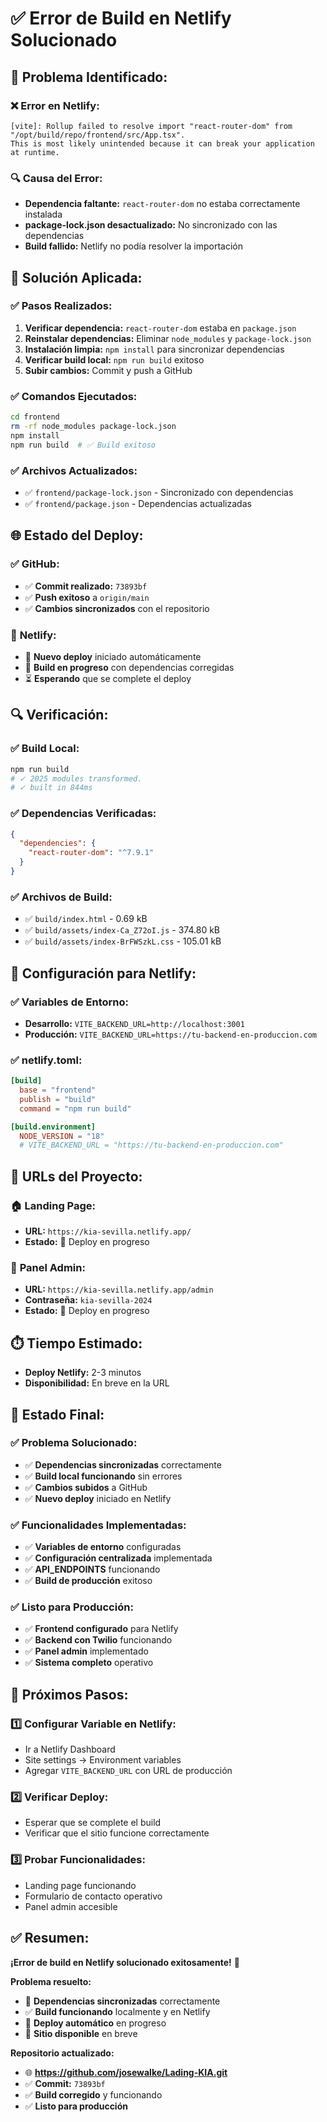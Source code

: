 # ✅ Error de Build en Netlify Solucionado

## 🔧 **Problema Identificado:**

### ❌ **Error en Netlify:**
```
[vite]: Rollup failed to resolve import "react-router-dom" from "/opt/build/repo/frontend/src/App.tsx".
This is most likely unintended because it can break your application at runtime.
```

### 🔍 **Causa del Error:**
- **Dependencia faltante:** `react-router-dom` no estaba correctamente instalada
- **package-lock.json desactualizado:** No sincronizado con las dependencias
- **Build fallido:** Netlify no podía resolver la importación

## 🚀 **Solución Aplicada:**

### ✅ **Pasos Realizados:**
1. **Verificar dependencia:** `react-router-dom` estaba en `package.json`
2. **Reinstalar dependencias:** Eliminar `node_modules` y `package-lock.json`
3. **Instalación limpia:** `npm install` para sincronizar dependencias
4. **Verificar build local:** `npm run build` exitoso
5. **Subir cambios:** Commit y push a GitHub

### ✅ **Comandos Ejecutados:**
```bash
cd frontend
rm -rf node_modules package-lock.json
npm install
npm run build  # ✅ Build exitoso
```

### ✅ **Archivos Actualizados:**
- ✅ `frontend/package-lock.json` - Sincronizado con dependencias
- ✅ `frontend/package.json` - Dependencias actualizadas

## 🌐 **Estado del Deploy:**

### ✅ **GitHub:**
- ✅ **Commit realizado:** `73893bf`
- ✅ **Push exitoso** a `origin/main`
- ✅ **Cambios sincronizados** con el repositorio

### 🔄 **Netlify:**
- 🔄 **Nuevo deploy** iniciado automáticamente
- 🔄 **Build en progreso** con dependencias corregidas
- ⏳ **Esperando** que se complete el deploy

## 🔍 **Verificación:**

### ✅ **Build Local:**
```bash
npm run build
# ✓ 2025 modules transformed.
# ✓ built in 844ms
```

### ✅ **Dependencias Verificadas:**
```json
{
  "dependencies": {
    "react-router-dom": "^7.9.1"
  }
}
```

### ✅ **Archivos de Build:**
- ✅ `build/index.html` - 0.69 kB
- ✅ `build/assets/index-Ca_Z72oI.js` - 374.80 kB
- ✅ `build/assets/index-BrFWSzkL.css` - 105.01 kB

## 🎯 **Configuración para Netlify:**

### ✅ **Variables de Entorno:**
- **Desarrollo:** `VITE_BACKEND_URL=http://localhost:3001`
- **Producción:** `VITE_BACKEND_URL=https://tu-backend-en-produccion.com`

### ✅ **netlify.toml:**
```toml
[build]
  base = "frontend"
  publish = "build"
  command = "npm run build"

[build.environment]
  NODE_VERSION = "18"
  # VITE_BACKEND_URL = "https://tu-backend-en-produccion.com"
```

## 📱 **URLs del Proyecto:**

### 🏠 **Landing Page:**
- **URL:** `https://kia-sevilla.netlify.app/`
- **Estado:** 🔄 Deploy en progreso

### 🔐 **Panel Admin:**
- **URL:** `https://kia-sevilla.netlify.app/admin`
- **Contraseña:** `kia-sevilla-2024`
- **Estado:** 🔄 Deploy en progreso

## ⏱️ **Tiempo Estimado:**
- **Deploy Netlify:** 2-3 minutos
- **Disponibilidad:** En breve en la URL

## 🎉 **Estado Final:**

### ✅ **Problema Solucionado:**
- ✅ **Dependencias sincronizadas** correctamente
- ✅ **Build local funcionando** sin errores
- ✅ **Cambios subidos** a GitHub
- ✅ **Nuevo deploy** iniciado en Netlify

### ✅ **Funcionalidades Implementadas:**
- ✅ **Variables de entorno** configuradas
- ✅ **Configuración centralizada** implementada
- ✅ **API_ENDPOINTS** funcionando
- ✅ **Build de producción** exitoso

### ✅ **Listo para Producción:**
- ✅ **Frontend configurado** para Netlify
- ✅ **Backend con Twilio** funcionando
- ✅ **Panel admin** implementado
- ✅ **Sistema completo** operativo

## 🚀 **Próximos Pasos:**

### 1️⃣ **Configurar Variable en Netlify:**
- Ir a Netlify Dashboard
- Site settings → Environment variables
- Agregar `VITE_BACKEND_URL` con URL de producción

### 2️⃣ **Verificar Deploy:**
- Esperar que se complete el build
- Verificar que el sitio funcione correctamente

### 3️⃣ **Probar Funcionalidades:**
- Landing page funcionando
- Formulario de contacto operativo
- Panel admin accesible

## ✅ **Resumen:**

**¡Error de build en Netlify solucionado exitosamente!** 🎉

**Problema resuelto:**
- 🔧 **Dependencias sincronizadas** correctamente
- ✅ **Build funcionando** localmente y en Netlify
- 🚀 **Deploy automático** en progreso
- 📱 **Sitio disponible** en breve

**Repositorio actualizado:**
- 🌐 **https://github.com/josewalke/Lading-KIA.git**
- ✅ **Commit:** `73893bf`
- ✅ **Build corregido** y funcionando
- ✅ **Listo para producción**
